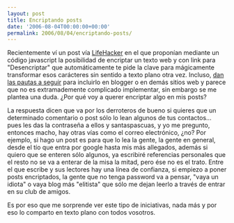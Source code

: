 ```yaml
---
layout: post
title: Encriptando posts
date: '2006-08-04T00:00:00+00:00'
permalink: 2006/08/04/encriptando-posts/
---
```

<img style="float:right; margin:0 0 10px 10px;" src="http://photos1.blogger.com/blogger/6639/1972/320/Imagen%202.3.png" border="0" alt="" />Recientemente ví un post vía <a href="http://lifehacker.com/software/web-publishing/encrypt-text-on-your-web-pages-190658.php">LifeHacker</a> en el que proponían mediante un código javascript la posibilidad de encriptar un texto web y con link para "Desencriptar" que automáticamente te pide la clave para mágicamente transformar esos carácteres sin sentido a texto plano otra vez. Incluso, <a href="http://veenix.blogspot.com/2006/07/encrypted-blog-posts.html">dan las pautas a seguir</a> para incluirlo en blogger o en demás sitios web y parece que no es extramademente complicado implementar, sin embargo se me plantea una duda. ¿Por qué voy a querer encriptar algo en mis posts?

La respuesta dicen que va por los derroteros de bueno si quieres que un determinado comentario o post sólo lo lean algunos de tus contactos... pues les das la contraseña a ellos y santaspascuas, y yo me pregunto, entonces macho, hay otras vías como el correo electrónico, ¿no? Por ejemplo, si hago un post es para que lo lea la gente, la gente en general, desde el tío que entra por google hasta mis más allegados, además si quiero que se enteren sólo algunos, ya escribiré referencias personales que el resto no se va a enterar de la misa la mitad, pero ése no es el trato. Entre el que escribe y sus lectores hay una línea de confianza, si empiezo a poner posts encriptados, la gente que no tenga password va a pensar, "vaya un idiota" o vaya blog más "elitista" que sólo me dejan leerlo a través de entrar en su club de amigos.

Es por eso que me sorprende ver este tipo de iniciativas, nada más y por eso lo comparto en texto plano con todos vosotros.
